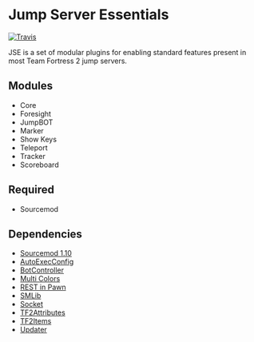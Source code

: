 # Jump Server Essentials

[![Travis](https://api.travis-ci.org/geominorai/jse.svg?branch=master)](https://travis-ci.org/geominorai/jse)

JSE is a set of modular plugins for enabling standard features present in most Team Fortress 2 jump servers.

## Modules
* Core
* Foresight
* JumpBOT
* Marker
* Show Keys
* Teleport
* Tracker
* Scoreboard

## Required
* Sourcemod

## Dependencies
* [Sourcemod 1.10](https://www.sourcemod.net/)
* [AutoExecConfig](https://github.com/Impact123/AutoExecConfig)
* [BotController](https://github.com/VoiDeD/sourcemod-botcontroller)
* [Multi Colors](https://github.com/Bara/Multi-Colors)
* [REST in Pawn](https://github.com/ErikMinekus/sm-ripext)
* [SMLib](https://github.com/bcserv/smlib/tree/transitional_syntax)
* [Socket](https://github.com/JoinedSenses/sm-ext-socket)
* [TF2Attributes](https://github.com/FlaminSarge/tf2attributes)
* [TF2Items](https://github.com/asherkin/TF2Items)
* [Updater](https://bitbucket.org/GoD_Tony/updater)
